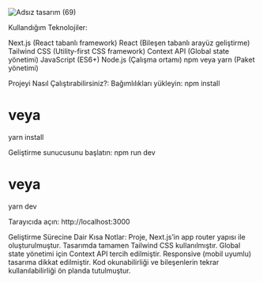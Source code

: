 
![Adsız tasarım (69)](https://github.com/user-attachments/assets/7136dcdc-3456-406e-af93-2d64c928ed04)

Kullandığım Teknolojiler:

Next.js (React tabanlı framework)
React (Bileşen tabanlı arayüz geliştirme)
Tailwind CSS (Utility-first CSS framework)
Context API (Global state yönetimi)
JavaScript (ES6+)
Node.js (Çalışma ortamı)
npm veya yarn (Paket yönetimi)


Projeyi Nasıl Çalıştırabilirsiniz?:
Bağımlılıkları yükleyin:
   npm install
   # veya
   yarn install


Geliştirme sunucusunu başlatın:
    npm run dev
   # veya
   yarn dev

Tarayıcıda açın:
http://localhost:3000

Geliştirme Sürecine Dair Kısa Notlar:
Proje, Next.js’in app router yapısı ile oluşturulmuştur.
Tasarımda tamamen Tailwind CSS kullanılmıştır.
Global state yönetimi için Context API tercih edilmiştir.
Responsive (mobil uyumlu) tasarıma dikkat edilmiştir.
Kod okunabilirliği ve bileşenlerin tekrar kullanılabilirliği ön planda tutulmuştur.
